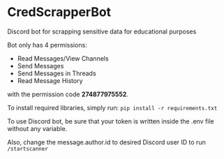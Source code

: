# CredScrapperBot
Discord bot for scrapping sensitive data for educational purposes

Bot only has 4 permissions:
  * Read Messages/View Channels
  * Send Messages
  * Send Messages in Threads
  * Read Message History

with the permission code **274877975552**.

To install required libraries, simply run:
`pip install -r requirements.txt`

To use Discord bot, be sure that your token is written inside the .env file without any variable.

Also, change the message.author.id to desired Discord user ID to run `/startscanner`
